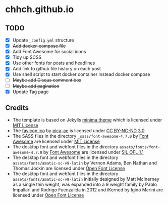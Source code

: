 # chhch.github.io

## TODO

-   [x] Update `_config.yml` structure
-   [x] ~~Add docker-compose file~~
-   [x] Add Font Awesome for social icons
-   [x] Tidy up SCSS
-   [x] Use other fonts for posts and headlines
-   [x] Add link to github file history on each post
-   [x] Use shell script to start docker container instead docker compose
-   [ ] ~~Maybe add Disqus comment box~~
-   [ ] ~~Maybe add pagination~~
-   [x] Update Tag page

## Credits

-   The template is based on Jekylls [minima theme](https://github.com/jekyll/minima) which is licensed under [MIT License](https://github.com/jekyll/minima/blob/master/LICENSE.txt)
-   The [favicon.ico](https://www.iconfinder.com/icons/71619/book_moleskine_notes_pure_icon#size=128) by [pica-ae](https://pica-ae.deviantart.com/) is licensed under [CC BY-NC-ND 3.0](https://creativecommons.org/licenses/by-nc-nd/3.0/)
-    The SASS files in the directory `_sass/font-awesome-4.7.0` by [Font Awesome](http://fontawesome.io/) are licensed under [MIT License](https://opensource.org/licenses/mit-license.html)
-    The desktop font and webfont files in the directory `assets/fonts/font-awesome-4.7.0` by [Font Awesome](http://fontawesome.io/) are licensed under [SIL OFL 1.1](http://scripts.sil.org/OFL)
-   The desktop font and webfont files in the directory `assets/fonts/amatic-sc-v9-latin` by Vernon Adams, Ben Nathan and Thomas Jockin are licensed under [Open Font License](http://scripts.sil.org/cms/scripts/page.php?site_id=nrsi&id=OFL_web)
-   The desktop font and webfont files in the directory `assets/fonts/amatic-sc-v9-latin` initially designed by Matt McInerney as a single thin weight, was expanded into a 9 weight family by Pablo Impallari and Rodrigo Fuenzalida in 2012 and iKerned by Igino Marini are licensed under [Open Font License](http://scripts.sil.org/cms/scripts/page.php?site_id=nrsi&id=OFL_web)
